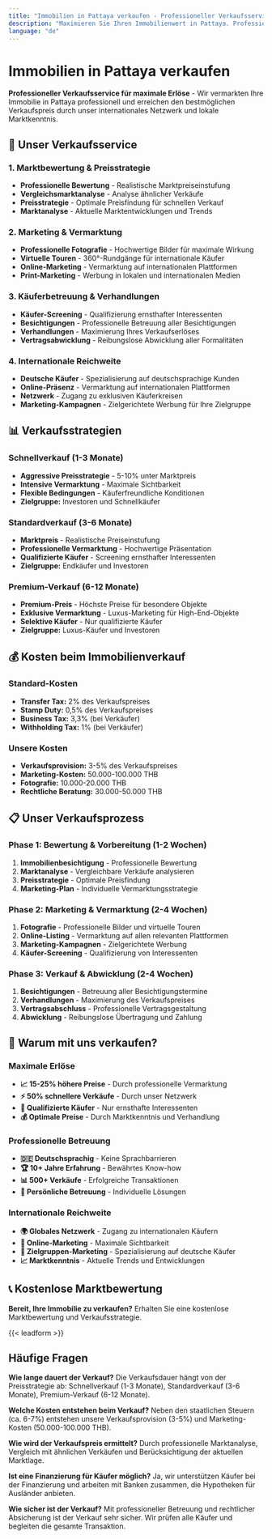 ```yaml
---
title: "Immobilien in Pattaya verkaufen - Professioneller Verkaufsservice"
description: "Maximieren Sie Ihren Immobilienwert in Pattaya. Professionelle Vermarktung, Marktbewertung, Verhandlungen. Deutschsprachige Betreuung für optimale Verkaufserlöse."
language: "de"
---
```


# Immobilien in Pattaya verkaufen

**Professioneller Verkaufsservice für maximale Erlöse** - Wir vermarkten Ihre Immobilie in Pattaya professionell und erreichen den bestmöglichen Verkaufspreis durch unser internationales Netzwerk und lokale Marktkenntnis.

## 🎯 Unser Verkaufsservice

### 1. Marktbewertung & Preisstrategie
- **Professionelle Bewertung** - Realistische Marktpreiseinstufung
- **Vergleichsmarktanalyse** - Analyse ähnlicher Verkäufe
- **Preisstrategie** - Optimale Preisfindung für schnellen Verkauf
- **Marktanalyse** - Aktuelle Marktentwicklungen und Trends

### 2. Marketing & Vermarktung
- **Professionelle Fotografie** - Hochwertige Bilder für maximale Wirkung
- **Virtuelle Touren** - 360°-Rundgänge für internationale Käufer
- **Online-Marketing** - Vermarktung auf internationalen Plattformen
- **Print-Marketing** - Werbung in lokalen und internationalen Medien

### 3. Käuferbetreuung & Verhandlungen
- **Käufer-Screening** - Qualifizierung ernsthafter Interessenten
- **Besichtigungen** - Professionelle Betreuung aller Besichtigungen
- **Verhandlungen** - Maximierung Ihres Verkaufserlöses
- **Vertragsabwicklung** - Reibungslose Abwicklung aller Formalitäten

### 4. Internationale Reichweite
- **Deutsche Käufer** - Spezialisierung auf deutschsprachige Kunden
- **Online-Präsenz** - Vermarktung auf internationalen Plattformen
- **Netzwerk** - Zugang zu exklusiven Käuferkreisen
- **Marketing-Kampagnen** - Zielgerichtete Werbung für Ihre Zielgruppe

## 📊 Verkaufsstrategien

### Schnellverkauf (1-3 Monate)
- **Aggressive Preisstrategie** - 5-10% unter Marktpreis
- **Intensive Vermarktung** - Maximale Sichtbarkeit
- **Flexible Bedingungen** - Käuferfreundliche Konditionen
- **Zielgruppe:** Investoren und Schnellkäufer

### Standardverkauf (3-6 Monate)
- **Marktpreis** - Realistische Preiseinstufung
- **Professionelle Vermarktung** - Hochwertige Präsentation
- **Qualifizierte Käufer** - Screening ernsthafter Interessenten
- **Zielgruppe:** Endkäufer und Investoren

### Premium-Verkauf (6-12 Monate)
- **Premium-Preis** - Höchste Preise für besondere Objekte
- **Exklusive Vermarktung** - Luxus-Marketing für High-End-Objekte
- **Selektive Käufer** - Nur qualifizierte Käufer
- **Zielgruppe:** Luxus-Käufer und Investoren

## 💰 Kosten beim Immobilienverkauf

### Standard-Kosten
- **Transfer Tax:** 2% des Verkaufspreises
- **Stamp Duty:** 0,5% des Verkaufspreises
- **Business Tax:** 3,3% (bei Verkäufer)
- **Withholding Tax:** 1% (bei Verkäufer)

### Unsere Kosten
- **Verkaufsprovision:** 3-5% des Verkaufspreises
- **Marketing-Kosten:** 50.000-100.000 THB
- **Fotografie:** 10.000-20.000 THB
- **Rechtliche Beratung:** 30.000-50.000 THB

## 📋 Unser Verkaufsprozess

### Phase 1: Bewertung & Vorbereitung (1-2 Wochen)
1. **Immobilienbesichtigung** - Professionelle Bewertung
2. **Marktanalyse** - Vergleichbare Verkäufe analysieren
3. **Preisstrategie** - Optimale Preisfindung
4. **Marketing-Plan** - Individuelle Vermarktungsstrategie

### Phase 2: Marketing & Vermarktung (2-4 Wochen)
1. **Fotografie** - Professionelle Bilder und virtuelle Touren
2. **Online-Listing** - Vermarktung auf allen relevanten Plattformen
3. **Marketing-Kampagnen** - Zielgerichtete Werbung
4. **Käufer-Screening** - Qualifizierung von Interessenten

### Phase 3: Verkauf & Abwicklung (2-4 Wochen)
1. **Besichtigungen** - Betreuung aller Besichtigungstermine
2. **Verhandlungen** - Maximierung des Verkaufspreises
3. **Vertragsabschluss** - Professionelle Vertragsgestaltung
4. **Abwicklung** - Reibungslose Übertragung und Zahlung

## 🎯 Warum mit uns verkaufen?

### Maximale Erlöse
- **📈 15-25% höhere Preise** - Durch professionelle Vermarktung
- **⚡ 50% schnellere Verkäufe** - Durch unser Netzwerk
- **🎯 Qualifizierte Käufer** - Nur ernsthafte Interessenten
- **💰 Optimale Preise** - Durch Marktkenntnis und Verhandlung

### Professionelle Betreuung
- **🇩🇪 Deutschsprachig** - Keine Sprachbarrieren
- **🏆 10+ Jahre Erfahrung** - Bewährtes Know-how
- **📊 500+ Verkäufe** - Erfolgreiche Transaktionen
- **🤝 Persönliche Betreuung** - Individuelle Lösungen

### Internationale Reichweite
- **🌍 Globales Netzwerk** - Zugang zu internationalen Käufern
- **📱 Online-Marketing** - Maximale Sichtbarkeit
- **🎯 Zielgruppen-Marketing** - Spezialisierung auf deutsche Käufer
- **📈 Marktkenntnis** - Aktuelle Trends und Entwicklungen

## 📞 Kostenlose Marktbewertung

**Bereit, Ihre Immobilie zu verkaufen?** Erhalten Sie eine kostenlose Marktbewertung und Verkaufsstrategie.

{{< leadform >}}

## Häufige Fragen

**Wie lange dauert der Verkauf?**
Die Verkaufsdauer hängt von der Preisstrategie ab: Schnellverkauf (1-3 Monate), Standardverkauf (3-6 Monate), Premium-Verkauf (6-12 Monate).

**Welche Kosten entstehen beim Verkauf?**
Neben den staatlichen Steuern (ca. 6-7%) entstehen unsere Verkaufsprovision (3-5%) und Marketing-Kosten (50.000-100.000 THB).

**Wie wird der Verkaufspreis ermittelt?**
Durch professionelle Marktanalyse, Vergleich mit ähnlichen Verkäufen und Berücksichtigung der aktuellen Marktlage.

**Ist eine Finanzierung für Käufer möglich?**
Ja, wir unterstützen Käufer bei der Finanzierung und arbeiten mit Banken zusammen, die Hypotheken für Ausländer anbieten.

**Wie sicher ist der Verkauf?**
Mit professioneller Betreuung und rechtlicher Absicherung ist der Verkauf sehr sicher. Wir prüfen alle Käufer und begleiten die gesamte Transaktion.

